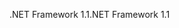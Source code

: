 <span data-ttu-id="5b092-101">.NET Framework 1.1</span><span class="sxs-lookup"><span data-stu-id="5b092-101">.NET Framework 1.1</span></span>